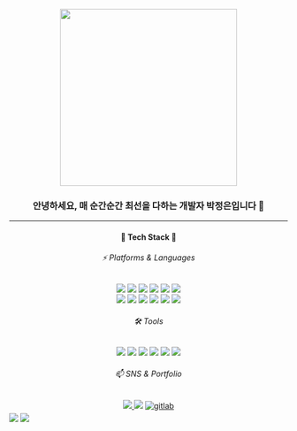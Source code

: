<p align="center"><img style="height: 320px;" src="https://github.com/jungeunevepark/jungeunevepark/assets/101235186/3c7ba629-a1ab-49b5-9d5d-fd2cb4bb9605"></p>

<h3 align="center">안녕하세요, 매 순간순간 최선을 다하는 개발자 박정은입니다 👋</h3>
<hr>
<h4 style="font-weight: bold" align="center"> 🌱 Tech Stack 🌱 </h4>
<h6 align="center"> ⚡ Platforms & Languages </h6>
  <div align="center">
    <img src="https://img.shields.io/badge/Java-007396?style=flat&logo=Java&logoColor=white" />
    <img src="https://img.shields.io/badge/Python-3776AB?style=flat&logo=Python&logoColor=white"/>
  	<img src="https://img.shields.io/badge/HTML5-E34F26?style=flat&logo=HTML5&logoColor=white" />
  	<img src="https://img.shields.io/badge/CSS3-1572B6?style=flat&logo=CSS3&logoColor=white" />
    <img src="https://img.shields.io/badge/JS-F7DF1E?style=flat&logo=javascript&logoColor=white"/>
    <img src="https://img.shields.io/badge/Spring-6DB33F?style=flat&logo=Spring&logoColor=white"/>
  </div>
  <div align="center">
    <img src="https://img.shields.io/badge/Django-092E20?style=flat&logo=django&logoColor=white"/>
    <img src="https://img.shields.io/badge/SpringBoot-6DB33F?style=flat&logo=SpringBoot&logoColor=white"/>
    <img src="https://img.shields.io/badge/Bootstrap-7952B3?style=flat&logo=Bootstrap&logoColor=white"/>
    <img src="https://img.shields.io/badge/MySQL-4479A1?style=flat&logo=MySQL&logoColor=white"/>
    <img src="https://img.shields.io/badge/AWS-232F3E?style=flat&logo=amazonaws&logoColor=white"/>
    <img src="https://img.shields.io/badge/C-A8B9CC?style=flat&logo=c&logoColor=white"/>
  </div>
<h6 align="center"> 🛠️ Tools </h6>
<div align="center">
    <img src="https://img.shields.io/badge/Eclipse IDE-2C2255?style=flat&logo=eclipseide&logoColor=white"/>
    <img src="https://img.shields.io/badge/Visual Studio Code-007ACC?style=flat&logo=visualstudiocode&logoColor=white"/>
    <img src="https://img.shields.io/badge/PyCharm-000000?style=flat&logo=pycharm&logoColor=white"/>
    <img src="https://img.shields.io/badge/Intellij-000000?style=flat&logo=intellijidea&logoColor=white"/>
    <img src="https://img.shields.io/badge/Tomcat-F8DC75?style=flat&logo=apachetomcat&logoColor=white"/>
    <img src="https://img.shields.io/badge/GitHub-181717?style=flat&logo=github&logoColor=white"/>
  </div>

<h6 align="center"> 📫 SNS & Portfolio </h6>
<div align="center">
    <a href="https://evecomcom.tistory.com">
      <img src="https://img.shields.io/badge/Blog-eb531f?style=flat&logo=tistory&logoColor=white"/>
    </a>
    <img href="" src="https://img.shields.io/badge/Portfolio-ff69b4?style=flat&logo=aerlingus&logoColor=white"/>
    <a href="mailto:evecomcom98@naver.com" target="_blank">
    <img src=https://img.shields.io/badge/Mail-2DB400.svg?&style=flat-square&logo=Gmail&logoColor=white alt=gitlab style="margin-bottom: 5px" /></a>
</div>
<img src="http://mazassumnida.wtf/api/v2/generate_badge?boj=evecomcom98"/>
<img src="https://github-readme-stats.vercel.app/api?username=jungeunevepark&show_icons=true">
